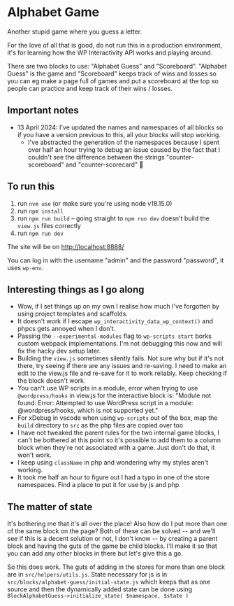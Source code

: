 # Alphabet Game

Another stupid game where you guess a letter.

For the love of all that is good, do not run this in a production environment, it's for learning how the WP Interactivity API works and playing around.

There are two blocks to use: "Alphabet Guess" and "Scoreboard". "Alphabet Guess" is the game and "Scoreboard" keeps track of wins and losses so you can eg make a page full of games and put a scoreboard at the top so people can practice and keep track of their wins / losses.

## Important notes

- 13 April 2024: I've updated the names and namespaces of all blocks so if you have a version previous to this, all your blocks will stop working.
    - I've abstracted the generation of the namespaces because I spent over half an hour trying to debug an issue caused by the fact that I couldn't see the difference between the strings "counter-scoreboard" and "counter-scorecard" 🫠

## To run this

1. run `nvm use` (or make sure you're using node v18.15.0)
2. run `npm install`
3. run `npm run build` – going straight to `npm run dev` doesn't build the `view.js` files correctly
4. run `npm run dev`

The site will be on [http://localhost:8888/](http://localhost:8888/)

You can log in with the username "admin" and the password "password", it uses `wp-env`.

## Interesting things as I go along

- Wow, if I set things up on my own I realise how much I've forgotten by using project templates and scaffolds.
- It doesn't work if I escape `wp_interactivity_data_wp_context()` and phpcs gets annoyed when I don't.
- Passing the `--experimental-modules` flag to `wp-scripts start` borks custom webpack implementations. I'm not debugging this now and will fix the hacky dev setup later.
- Building the `view.js` sometimes silently fails. Not sure why but if it's not there, try seeing if there are any issues and re-saving. I need to make an edit to the view.js file and re-save for it to work reliably. Keep checking if the block doesn't work.
- You can't use WP scripts in a module, error when trying to use `@wordpress/hooks` in view.js for the interactive block is: "Module not found: Error: Attempted to use WordPress script in a module: @wordpress/hooks, which is not supported yet."
- For xDebug in vscode when using `wp-scripts` out of the box, map the `build` directory to `src` as the php files are copied over too
- I have not tweaked the parent rules for the two internal game blocks, I can't be bothered at this point so it's possible to add them to a column block when they're not associated with a game. Just don't do that, it won't work.
- I keep using `className` in php and wondering why my styles aren't working.
- It took me half an hour to figure out I had a typo in one of the store namespaces. Find a place to put it for use by js and php.

## The matter of state

It's bothering me that it's all over the place! Also how do I put more than one of the same block on the page? Both of these can be solved -- and we'll see if this is a decent solution or not, I don't know -- by creating a parent block and having the guts of the game be child blocks. I'll make it so that you can add any other blocks in there but let's give this a go.

So this does work. The guts of adding in the stores for more than one block are in `src/helpers/utils.js`. State necessary for js is in `src/blocks/alphabet-guess/initial-state.js` which keeps that as one source and then the dynamically added state can be done using `BlockAlphabetGuess->initialize_state( $namespace, $state )`
